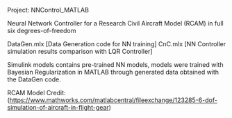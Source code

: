 Project: NNControl_MATLAB

Neural Network Controller for a Research Civil Aircraft Model (RCAM) in full six degrees-of-freedom

DataGen.mlx   [Data Generation code for NN training]
CnC.mlx       [NN Controller simulation results comparison with LQR Controller]

Simulink models contains pre-trained NN models, models were trained with Bayesian Regularization in MATLAB through generated data obtained with the DataGen code.

RCAM Model Credit: (https://www.mathworks.com/matlabcentral/fileexchange/123285-6-dof-simulation-of-aircraft-in-flight-gear)
